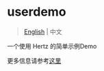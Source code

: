 # userdemo

> [English](README.md) | 中文

一个使用 Hertz 的简单示例Demo

更多信息请参考[这里](https://juejin.cn/post/7174311695592980510)

